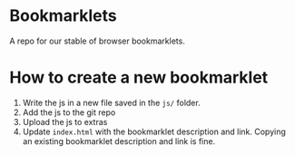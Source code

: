 # Bookmarklets
A repo for our stable of browser bookmarklets.

# How to create a new bookmarklet

1. Write the js in a new file saved in the `js/` folder.
2. Add the js to the git repo
3. Upload the js to extras
4. Update `index.html` with the bookmarklet description and link. Copying an existing bookmarklet description and link is fine.
